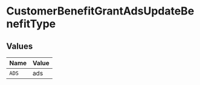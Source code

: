 # CustomerBenefitGrantAdsUpdateBenefitType


## Values

| Name  | Value |
| ----- | ----- |
| `ADS` | ads   |